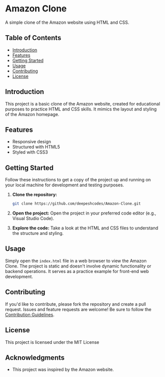 # Amazon Clone

A simple clone of the Amazon website using HTML and CSS.

## Table of Contents

- [Introduction](#introduction)
- [Features](#features)
- [Getting Started](#getting-started)
- [Usage](#usage)
- [Contributing](#contributing)
- [License](#license)

## Introduction

This project is a basic clone of the Amazon website, created for educational purposes to practice HTML and CSS skills. It mimics the layout and styling of the Amazon homepage.

## Features

- Responsive design
- Structured with HTML5
- Styled with CSS3
  
## Getting Started

Follow these instructions to get a copy of the project up and running on your local machine for development and testing purposes.

1. **Clone the repository:**
   ```bash
   git clone https://github.com/deepeshcodes/Amazon-Clone.git
2. **Open the project:**
   Open the project in your preferred code editor (e.g., Visual Studio Code).

3. **Explore the code:**
   Take a look at the HTML and CSS files to understand the structure and styling.

## Usage

Simply open the `index.html` file in a web browser to view the Amazon Clone. The project is static and doesn't involve dynamic functionality or backend operations. It serves as a practice example for front-end web development.

## Contributing

If you'd like to contribute, please fork the repository and create a pull request. Issues and feature requests are welcome! Be sure to follow the [Contribution Guidelines](CONTRIBUTING.md).

## License

This project is licensed under the MIT License 

## Acknowledgments

- This project was inspired by the Amazon website.

